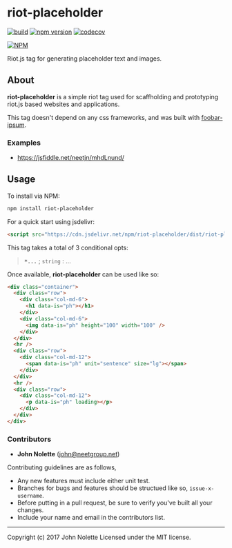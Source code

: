# riot-placeholder

[![build](https://travis-ci.org/neetjn/riot-placeholder.svg?branch=master)](https://travis-ci.org/neetjn/riot-placeholder/)
[![npm version](https://badge.fury.io/js/riot-placeholder.svg)](https://badge.fury.io/js/riot-placeholder)
[![codecov](https://codecov.io/gh/neetjn/riot-placeholder/branch/master/graph/badge.svg)](https://codecov.io/gh/neetjn/riot-placeholder)

[![NPM](https://nodei.co/npm/riot-placeholder.png)](https://nodei.co/npm/riot-placeholder/)

Riot.js tag for generating placeholder text and images.

## About

**riot-placeholder** is a simple riot tag used for scaffholding and prototyping riot.js based websites and applications.

This tag doesn't depend on any css frameworks, and was built with [foobar-ipsum](https://github.com/neetjn/foobar-ipsum).

### Examples

* https://jsfiddle.net/neetjn/mhdLnund/

## Usage

To install via NPM:

```bash
npm install riot-placeholder
```

For a quick start using jsdelivr:

```html
<script src="https://cdn.jsdelivr.net/npm/riot-placeholder/dist/riot-placeholder.js"></script>
```

This tag takes a total of 3 conditional opts:

> **`*...`** ; `string` : ...

Once available, **riot-placeholder** can be used like so:

```html
<div class="container">
  <div class="row">
    <div class="col-md-6">
      <h1 data-is="ph"></h1>
    </div>
    <div class="col-md-6">
      <img data-is="ph" height="100" width="100" />
    </div>
  </div>
  <hr />
  <div class="row">
    <div class="col-md-12">
      <span data-is="ph" unit="sentence" size="lg"></span>
    </div>
  </div>
  <hr />
  <div class="row">
    <div class="col-md-12">
      <p data-is="ph" loading></p>
    </div>
  </div>
</div>
```

### Contributors

* **John Nolette** (john@neetgroup.net)

Contributing guidelines are as follows,

* Any new features must include either unit test.
* Branches for bugs and features should be structued like so, `issue-x-username`.
* Before putting in a pull request, be sure to verify you've built all your changes.
* Include your name and email in the contributors list.

---
Copyright (c) 2017 John Nolette Licensed under the MIT license.
